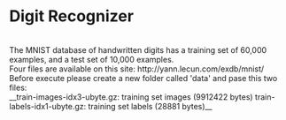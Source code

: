 # Digit Recognizer
<br/>
The MNIST database of handwritten digits has a training set of 60,000 examples, and a test set of 10,000 examples.
<br/>
Four files are available on this site: http://yann.lecun.com/exdb/mnist/ 
<br/>
Before execute please create a new folder called 'data' and pase this two files: <br/>
 __train-images-idx3-ubyte.gz:  training set images (9912422 bytes)
 train-labels-idx1-ubyte.gz:  training set labels (28881 bytes)__
